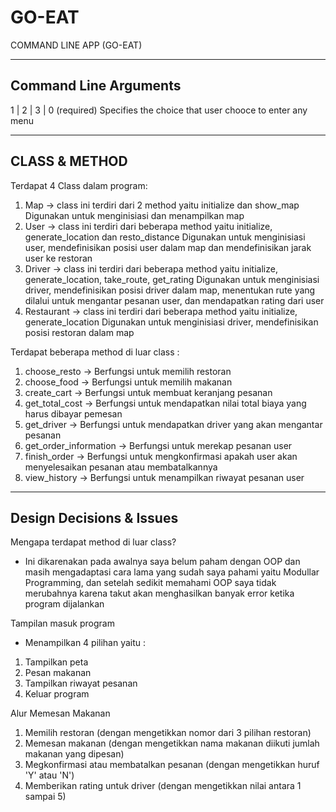 # GO-EAT
COMMAND LINE APP (GO-EAT)

----------------------
Command Line Arguments
----------------------

1 | 2 | 3 | 0 
  (required) Specifies the choice that user chooce to enter any menu
  
---------------
CLASS & METHOD
---------------
Terdapat 4 Class dalam program:
1) Map -> class ini terdiri dari 2 method yaitu initialize dan show_map
       Digunakan untuk menginisiasi dan menampilkan map
2) User -> class ini terdiri dari beberapa method yaitu initialize, generate_location dan resto_distance
       Digunakan untuk menginisiasi user, mendefinisikan posisi user dalam map dan mendefinisikan jarak user ke restoran
3) Driver -> class ini terdiri dari beberapa method yaitu initialize, generate_location, take_route, get_rating
       Digunakan untuk menginisiasi driver, mendefinisikan posisi driver dalam map, menentukan rute yang dilalui untuk mengantar
       pesanan user, dan mendapatkan rating dari user
4) Restaurant -> class ini terdiri dari beberapa method yaitu initialize, generate_location
       Digunakan untuk menginisiasi driver, mendefinisikan posisi restoran dalam map

Terdapat beberapa method di luar class :
1) choose_resto -> Berfungsi untuk memilih restoran
2) choose_food -> Berfungsi untuk memilih makanan
3) create_cart -> Berfungsi untuk membuat keranjang pesanan
4) get_total_cost -> Berfungsi untuk mendapatkan nilai total biaya yang harus dibayar pemesan
5) get_driver -> Berfungsi untuk mendapatkan driver yang akan mengantar pesanan
6) get_order_information -> Berfungsi untuk merekap pesanan user
7) finish_order -> Berfungsi untuk mengkonfirmasi apakah user akan menyelesaikan pesanan atau membatalkannya
8) view_history -> Berfungsi untuk menampilkan riwayat pesanan user

-------------------------
Design Decisions & Issues
-------------------------
Mengapa terdapat method di luar class?
- Ini dikarenakan pada awalnya saya belum paham dengan OOP dan masih mengadaptasi cara lama yang sudah saya pahami
  yaitu Modullar Programming, dan setelah sedikit memahami OOP saya tidak merubahnya karena takut akan menghasilkan
  banyak error ketika program dijalankan

Tampilan masuk program
- Menampilkan 4 pilihan yaitu : 
1. Tampilkan peta
2. Pesan makanan
3. Tampilkan riwayat pesanan
4. Keluar program

Alur Memesan Makanan
1. Memilih restoran (dengan mengetikkan nomor dari 3 pilihan restoran)
2. Memesan makanan (dengan mengetikkan nama makanan diikuti jumlah makanan yang dipesan)
3. Megkonfirmasi atau membatalkan pesanan (dengan mengetikkan huruf 'Y' atau 'N')
4. Memberikan rating untuk driver (dengan mengetikkan nilai antara 1 sampai 5)
